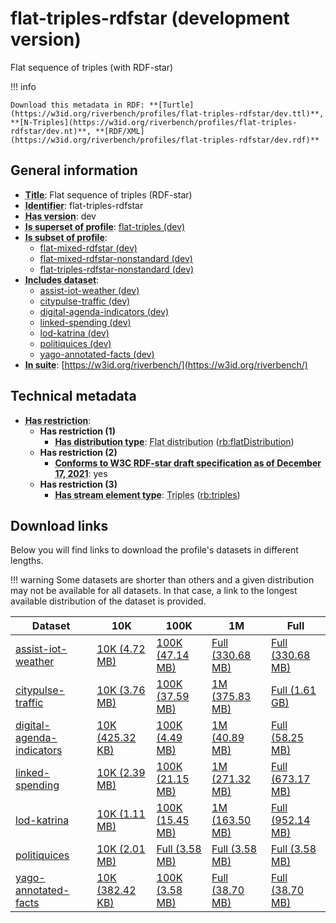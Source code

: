 # flat-triples-rdfstar (development version)

Flat sequence of triples (with RDF-star)

!!! info

    Download this metadata in RDF: **[Turtle](https://w3id.org/riverbench/profiles/flat-triples-rdfstar/dev.ttl)**, **[N-Triples](https://w3id.org/riverbench/profiles/flat-triples-rdfstar/dev.nt)**, **[RDF/XML](https://w3id.org/riverbench/profiles/flat-triples-rdfstar/dev.rdf)**



## General information

- **<abbr title="A name given to the resource.">Title</abbr>**: Flat sequence of triples (RDF-star)
- **<abbr title="An unambiguous reference to the resource within a given context.">Identifier</abbr>**: flat-triples-rdfstar
- **<abbr title="Version tag of an artifact">Has version</abbr>**: dev
- **<abbr title="Indicates that this profile contains all datasets of the other profile">Is superset of profile</abbr>**: [flat-triples (dev)](https://w3id.org/riverbench/profiles/flat-triples/dev)
- **<abbr title="Indicates that this profile's datasets are all in the other profile">Is subset of profile</abbr>**: 
    - [flat-mixed-rdfstar (dev)](https://w3id.org/riverbench/profiles/flat-mixed-rdfstar/dev)
    - [flat-mixed-rdfstar-nonstandard (dev)](https://w3id.org/riverbench/profiles/flat-mixed-rdfstar-nonstandard/dev)
    - [flat-triples-rdfstar-nonstandard (dev)](https://w3id.org/riverbench/profiles/flat-triples-rdfstar-nonstandard/dev)
- **<abbr title="Indicates which datasets are included in the profile">Includes dataset</abbr>**: 
    - [assist-iot-weather (dev)](https://w3id.org/riverbench/datasets/assist-iot-weather/dev)
    - [citypulse-traffic (dev)](https://w3id.org/riverbench/datasets/citypulse-traffic/dev)
    - [digital-agenda-indicators (dev)](https://w3id.org/riverbench/datasets/digital-agenda-indicators/dev)
    - [linked-spending (dev)](https://w3id.org/riverbench/datasets/linked-spending/dev)
    - [lod-katrina (dev)](https://w3id.org/riverbench/datasets/lod-katrina/dev)
    - [politiquices (dev)](https://w3id.org/riverbench/datasets/politiquices/dev)
    - [yago-annotated-facts (dev)](https://w3id.org/riverbench/datasets/yago-annotated-facts/dev)
- **<abbr title="Indicates the benchmark suite to which a dataset or profile belongs">In suite</abbr>**: [https://w3id.org/riverbench/](https://w3id.org/riverbench/)

## Technical metadata

- **<abbr title="Has profile restriction. The restrictions are joined with the AND operator.">Has restriction</abbr>**: 
    - **Has restriction (1)**    
        - **<abbr title="Indicates the type of RiverBench dataset distribution">Has distribution type</abbr>**: <abbr title="The dataset is distributed as a single flat file.">Flat distribution</abbr> ([rb:flatDistribution](https://w3id.org/riverbench/schema/metadata#flatDistribution))
    - **Has restriction (2)**    
        - **<abbr title="Whether the dataset is RDF-star compliant, i.e., does not use any non-standard features. Note that all standard RDF 1.1 datasets also qualify, as RDF-star is a superset of RDF 1.1.">Conforms to W3C RDF-star draft specification as of December 17, 2021</abbr>**: yes
    - **Has restriction (3)**    
        - **<abbr title="Indicates the type of contents of each stream element">Has stream element type</abbr>**: <abbr title="Triple streams consist of elements, where each element is an RDF graph.">Triples</abbr> ([rb:triples](https://w3id.org/riverbench/schema/metadata#triples))


## Download links

Below you will find links to download the profile's datasets in different lengths.

!!! warning
    Some datasets are shorter than others and a given distribution may not be available for all datasets.
    In that case, a link to the longest available distribution of the dataset is provided.

Dataset | 10K | 100K | 1M | Full
--- | --- | --- | --- | ---
[assist-iot-weather](https://w3id.org/riverbench/datasets/assist-iot-weather/dev) | [10K (4.72 MB)](https://w3id.org/riverbench/datasets/assist-iot-weather/dev/files/flat_10K.nt.gz) | [100K (47.14 MB)](https://w3id.org/riverbench/datasets/assist-iot-weather/dev/files/flat_100K.nt.gz) | [Full (330.68 MB)](https://w3id.org/riverbench/datasets/assist-iot-weather/dev/files/flat_full.nt.gz) | [Full (330.68 MB)](https://w3id.org/riverbench/datasets/assist-iot-weather/dev/files/flat_full.nt.gz)
[citypulse-traffic](https://w3id.org/riverbench/datasets/citypulse-traffic/dev) | [10K (3.76 MB)](https://w3id.org/riverbench/datasets/citypulse-traffic/dev/files/flat_10K.nt.gz) | [100K (37.59 MB)](https://w3id.org/riverbench/datasets/citypulse-traffic/dev/files/flat_100K.nt.gz) | [1M (375.83 MB)](https://w3id.org/riverbench/datasets/citypulse-traffic/dev/files/flat_1M.nt.gz) | [Full (1.61 GB)](https://w3id.org/riverbench/datasets/citypulse-traffic/dev/files/flat_full.nt.gz)
[digital-agenda-indicators](https://w3id.org/riverbench/datasets/digital-agenda-indicators/dev) | [10K (425.32 KB)](https://w3id.org/riverbench/datasets/digital-agenda-indicators/dev/files/flat_10K.nt.gz) | [100K (4.49 MB)](https://w3id.org/riverbench/datasets/digital-agenda-indicators/dev/files/flat_100K.nt.gz) | [1M (40.89 MB)](https://w3id.org/riverbench/datasets/digital-agenda-indicators/dev/files/flat_1M.nt.gz) | [Full (58.25 MB)](https://w3id.org/riverbench/datasets/digital-agenda-indicators/dev/files/flat_full.nt.gz)
[linked-spending](https://w3id.org/riverbench/datasets/linked-spending/dev) | [10K (2.39 MB)](https://w3id.org/riverbench/datasets/linked-spending/dev/files/flat_10K.nt.gz) | [100K (21.15 MB)](https://w3id.org/riverbench/datasets/linked-spending/dev/files/flat_100K.nt.gz) | [1M (271.32 MB)](https://w3id.org/riverbench/datasets/linked-spending/dev/files/flat_1M.nt.gz) | [Full (673.17 MB)](https://w3id.org/riverbench/datasets/linked-spending/dev/files/flat_full.nt.gz)
[lod-katrina](https://w3id.org/riverbench/datasets/lod-katrina/dev) | [10K (1.11 MB)](https://w3id.org/riverbench/datasets/lod-katrina/dev/files/flat_10K.nt.gz) | [100K (15.45 MB)](https://w3id.org/riverbench/datasets/lod-katrina/dev/files/flat_100K.nt.gz) | [1M (163.50 MB)](https://w3id.org/riverbench/datasets/lod-katrina/dev/files/flat_1M.nt.gz) | [Full (952.14 MB)](https://w3id.org/riverbench/datasets/lod-katrina/dev/files/flat_full.nt.gz)
[politiquices](https://w3id.org/riverbench/datasets/politiquices/dev) | [10K (2.01 MB)](https://w3id.org/riverbench/datasets/politiquices/dev/files/flat_10K.nt.gz) | [Full (3.58 MB)](https://w3id.org/riverbench/datasets/politiquices/dev/files/flat_full.nt.gz) | [Full (3.58 MB)](https://w3id.org/riverbench/datasets/politiquices/dev/files/flat_full.nt.gz) | [Full (3.58 MB)](https://w3id.org/riverbench/datasets/politiquices/dev/files/flat_full.nt.gz)
[yago-annotated-facts](https://w3id.org/riverbench/datasets/yago-annotated-facts/dev) | [10K (382.42 KB)](https://w3id.org/riverbench/datasets/yago-annotated-facts/dev/files/flat_10K.nt.gz) | [100K (3.58 MB)](https://w3id.org/riverbench/datasets/yago-annotated-facts/dev/files/flat_100K.nt.gz) | [Full (38.70 MB)](https://w3id.org/riverbench/datasets/yago-annotated-facts/dev/files/flat_full.nt.gz) | [Full (38.70 MB)](https://w3id.org/riverbench/datasets/yago-annotated-facts/dev/files/flat_full.nt.gz)